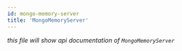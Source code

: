```yaml
---
id: mongo-memory-server
title: 'MongoMemoryServer'
---
```


*this file will show api documentation of `MongoMemoryServer`*
